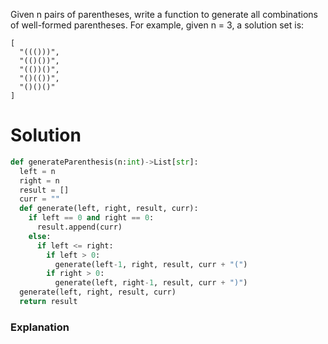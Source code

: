 Given n pairs of parentheses, write a function to generate all combinations of well-formed parentheses.
For example, given n = 3, a solution set is:
```
[
  "((()))",
  "(()())",
  "(())()",
  "()(())",
  "()()()"
]
```
# Solution
```python
def generateParenthesis(n:int)->List[str]:
  left = n
  right = n
  result = []
  curr = ""
  def generate(left, right, result, curr):
    if left == 0 and right == 0:
      result.append(curr)
    else:
      if left <= right:
        if left > 0:
          generate(left-1, right, result, curr + "(")
        if right > 0:
          generate(left, right-1, result, curr + ")")
  generate(left, right, result, curr)
  return result
```


### Explanation
